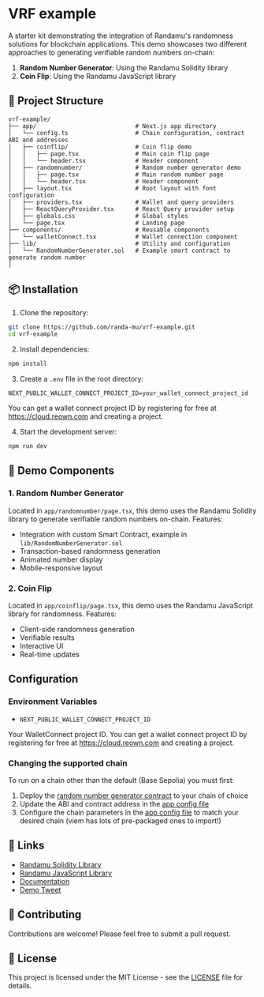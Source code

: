 # VRF example

A starter kit demonstrating the integration of Randamu's randomness solutions for blockchain applications. This demo showcases two different approaches to generating verifiable random numbers on-chain:

1. **Random Number Generator**: Using the Randamu Solidity library
2. **Coin Flip**: Using the Randamu JavaScript library

## 📁 Project Structure

```
vrf-example/
├── app/                            # Next.js app directory
│   └── config.ts                   # Chain configuration, contract ABI and addresses
│   ├── coinflip/                   # Coin flip demo
│   │   ├── page.tsx                # Main coin flip page
│   │   └── header.tsx              # Header component
│   ├── randomnumber/               # Random number generator demo
│   │   ├── page.tsx                # Main random number page
│   │   └── header.tsx              # Header component
│   ├── layout.tsx                  # Root layout with font configuration
│   ├── providers.tsx               # Wallet and query providers
│   ├── ReactQueryProvider.tsx      # React Query provider setup
│   ├── globals.css                 # Global styles
│   └── page.tsx                    # Landing page
├── components/                     # Reusable components
│   └── walletConnect.tsx           # Wallet connection component
├── lib/                            # Utility and configuration
│   └── RandomNumberGenerator.sol   # Example smart contract to generate random number
|

```

## 📦 Installation

1. Clone the repository:
```bash
git clone https://github.com/randa-mu/vrf-example.git
cd vrf-example
```

2. Install dependencies:
```bash
npm install
```

3. Create a `.env` file in the root directory:
```env
NEXT_PUBLIC_WALLET_CONNECT_PROJECT_ID=your_wallet_connect_project_id
```
You can get a wallet connect project ID by registering for free at https://cloud.reown.com and creating a project.

4. Start the development server:
```bash
npm run dev
```

## 🎯 Demo Components

### 1. Random Number Generator
Located in `app/randomnumber/page.tsx`, this demo uses the Randamu Solidity library to generate verifiable random numbers on-chain. Features:
- Integration with custom Smart Contract, example in `lib/RandomNumberGenerator.sol` 
- Transaction-based randomness generation
- Animated number display
- Mobile-responsive layout

### 2. Coin Flip
Located in `app/coinflip/page.tsx`, this demo uses the Randamu JavaScript library for randomness. Features:
- Client-side randomness generation
- Verifiable results
- Interactive UI
- Real-time updates

## Configuration

### Environment Variables
- `NEXT_PUBLIC_WALLET_CONNECT_PROJECT_ID`

Your WalletConnect project ID. You can get a wallet connect project ID by registering for free at https://cloud.reown.com and creating a project.

### Changing the supported chain
To run on a chain other than the default (Base Sepolia) you must first:
1. Deploy the [random number generator contract](contracts/RandomNumberGenerator.sol) to your chain of choice
2. Update the ABI and contract address in the [app config file](./app/config.ts)
3. Configure the chain parameters in the [app config file](./app/config.ts) to match your desired chain (viem has lots of pre-packaged ones to import!)

## 🔗 Links

- [Randamu Solidity Library](https://github.com/randa-mu/randomness-solidity)
- [Randamu JavaScript Library](https://github.com/randa-mu/randomness-js)
- [Documentation](https://docs.randa.mu/features/verifiable-randomness/quickstart/)
- [Demo Tweet](https://x.com/RandamuInc/status/1914562688753258595)

## 🤝 Contributing

Contributions are welcome! Please feel free to submit a pull request.

## 📄 License

This project is licensed under the MIT License - see the [LICENSE](LICENSE) file for details.
